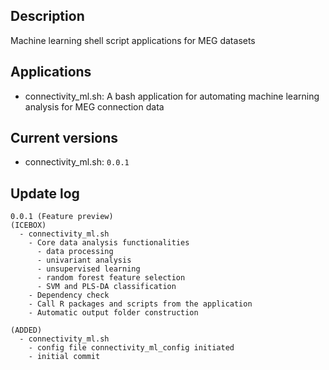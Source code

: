 ## **Description**
Machine learning shell script applications for MEG datasets


## **Applications**
- connectivity_ml.sh: A bash application for automating machine learning analysis for MEG connection data


## **Current versions**
- connectivity_ml.sh: `0.0.1`


## **Update log**
```
0.0.1 (Feature preview)
(ICEBOX)
  - connectivity_ml.sh
    - Core data analysis functionalities
      - data processing
      - univariant analysis
      - unsupervised learning
      - random forest feature selection
      - SVM and PLS-DA classification
    - Dependency check
    - Call R packages and scripts from the application
    - Automatic output folder construction

(ADDED)
  - connectivity_ml.sh
    - config file connectivity_ml_config initiated
    - initial commit
```

